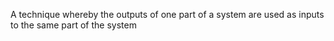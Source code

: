A technique whereby the outputs of one part of a system are used as inputs to the same part of the system